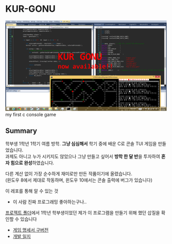 # KUR-GONU
![gonu](./gonu_now_available.png)
my first c console game

## Summary
학부생 1학년 1학기 여름 방학. **그냥 심심해서** 학기 중에 배운 C로 콘솔 TUI 게임을 만들었습니다. \
과제도 아니고 누가 시키지도 않았으나 그냥 만들고 싶어서 **방학 한 달 반**을 투자하여 **혼자 힘으로 완성**하였습니다.

다른 계산 없이 가장 순수하게 재미로만 만든 작품이기에 올렸습니다. \
(윈도우 8에서 제대로 작동하며, 윈도우 10에서는 콘솔 출력에 버그가 있습니다)

이 레포를 통해 알 수 있는 것
- 이 사람 진짜 프로그래밍 좋아하는구나..

[프로젝트 폴더](./KUR%20GONU)에서 1학년 학부생이었던 제가 이 프로그램을 만들기 위해 했던 삽질을 확인할 수 있습니다
- [게임 명세서 구버전](./KUR%20GONU/KUR%20고누%20명세서_구버전.pdf)
- [개발 일지](./KUR%20GONU/고누%20개발%20다이어리.txt)
